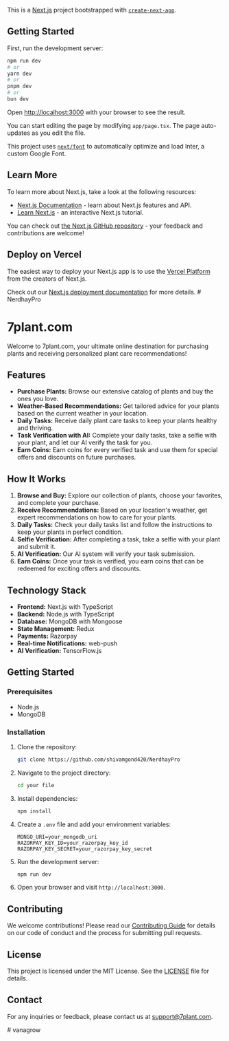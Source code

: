 This is a [Next.js](https://nextjs.org/) project bootstrapped with [`create-next-app`](https://github.com/vercel/next.js/tree/canary/packages/create-next-app).

## Getting Started

First, run the development server:

```bash
npm run dev
# or
yarn dev
# or
pnpm dev
# or
bun dev
```

Open [http://localhost:3000](http://localhost:3000) with your browser to see the result.

You can start editing the page by modifying `app/page.tsx`. The page auto-updates as you edit the file.

This project uses [`next/font`](https://nextjs.org/docs/basic-features/font-optimization) to automatically optimize and load Inter, a custom Google Font.

## Learn More

To learn more about Next.js, take a look at the following resources:

- [Next.js Documentation](https://nextjs.org/docs) - learn about Next.js features and API.
- [Learn Next.js](https://nextjs.org/learn) - an interactive Next.js tutorial.

You can check out [the Next.js GitHub repository](https://github.com/vercel/next.js/) - your feedback and contributions are welcome!

## Deploy on Vercel

The easiest way to deploy your Next.js app is to use the [Vercel Platform](https://vercel.com/new?utm_medium=default-template&filter=next.js&utm_source=create-next-app&utm_campaign=create-next-app-readme) from the creators of Next.js.

Check out our [Next.js deployment documentation](https://nextjs.org/docs/deployment) for more details.
#   N e r d h a y P r o 
 
 

# 7plant.com

Welcome to 7plant.com, your ultimate online destination for purchasing plants and receiving personalized plant care recommendations!

## Features

- **Purchase Plants:** Browse our extensive catalog of plants and buy the ones you love.
- **Weather-Based Recommendations:** Get tailored advice for your plants based on the current weather in your location.
- **Daily Tasks:** Receive daily plant care tasks to keep your plants healthy and thriving.
- **Task Verification with AI:** Complete your daily tasks, take a selfie with your plant, and let our AI verify the task for you.
- **Earn Coins:** Earn coins for every verified task and use them for special offers and discounts on future purchases.

## How It Works

1. **Browse and Buy:** Explore our collection of plants, choose your favorites, and complete your purchase.
2. **Receive Recommendations:** Based on your location's weather, get expert recommendations on how to care for your plants.
3. **Daily Tasks:** Check your daily tasks list and follow the instructions to keep your plants in perfect condition.
4. **Selfie Verification:** After completing a task, take a selfie with your plant and submit it.
5. **AI Verification:** Our AI system will verify your task submission.
6. **Earn Coins:** Once your task is verified, you earn coins that can be redeemed for exciting offers and discounts.

## Technology Stack

- **Frontend:** Next.js with TypeScript
- **Backend:** Node.js with TypeScript
- **Database:** MongoDB with Mongoose
- **State Management:** Redux
- **Payments:** Razorpay
- **Real-time Notifications:** web-push
- **AI Verification:** TensorFlow.js

## Getting Started

### Prerequisites

- Node.js
- MongoDB

### Installation

1. Clone the repository:

    ```bash
    git clone https://github.com/shivamgond420/NerdhayPro
    ```

2. Navigate to the project directory:

    ```bash
    cd your file
    ```

3. Install dependencies:

    ```bash
    npm install
    ```

4. Create a `.env` file and add your environment variables:

    ```plaintext
    MONGO_URI=your_mongodb_uri
    RAZORPAY_KEY_ID=your_razorpay_key_id
    RAZORPAY_KEY_SECRET=your_razorpay_key_secret
    ```

5. Run the development server:

    ```bash
    npm run dev
    ```

6. Open your browser and visit `http://localhost:3000`.

## Contributing

We welcome contributions! Please read our [Contributing Guide](CONTRIBUTING.md) for details on our code of conduct and the process for submitting pull requests.

## License

This project is licensed under the MIT License. See the [LICENSE](LICENSE) file for details.

## Contact

For any inquiries or feedback, please contact us at support@7plant.com.


#   v a n a g r o w  
 